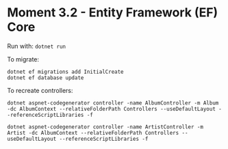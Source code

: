 # Moment 3.2 - Entity Framework (EF) Core

Run with: `dotnet run`

To migrate:
```
dotnet ef migrations add InitialCreate
dotnet ef database update
```

To recreate controllers:
```
dotnet aspnet-codegenerator controller -name AlbumController -m Album -dc AlbumContext --relativeFolderPath Controllers --useDefaultLayout --referenceScriptLibraries -f

dotnet aspnet-codegenerator controller -name ArtistController -m Artist -dc AlbumContext --relativeFolderPath Controllers --useDefaultLayout --referenceScriptLibraries -f
```